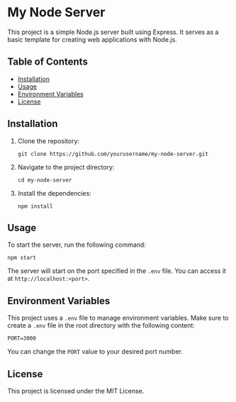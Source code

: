 # My Node Server

This project is a simple Node.js server built using Express. It serves as a basic template for creating web applications with Node.js.

## Table of Contents

- [Installation](#installation)
- [Usage](#usage)
- [Environment Variables](#environment-variables)
- [License](#license)

## Installation

1. Clone the repository:
   ```
   git clone https://github.com/yourusername/my-node-server.git
   ```

2. Navigate to the project directory:
   ```
   cd my-node-server
   ```

3. Install the dependencies:
   ```
   npm install
   ```

## Usage

To start the server, run the following command:
```
npm start
```

The server will start on the port specified in the `.env` file. You can access it at `http://localhost:<port>`.

## Environment Variables

This project uses a `.env` file to manage environment variables. Make sure to create a `.env` file in the root directory with the following content:

```
PORT=3000
```

You can change the `PORT` value to your desired port number.

## License

This project is licensed under the MIT License.